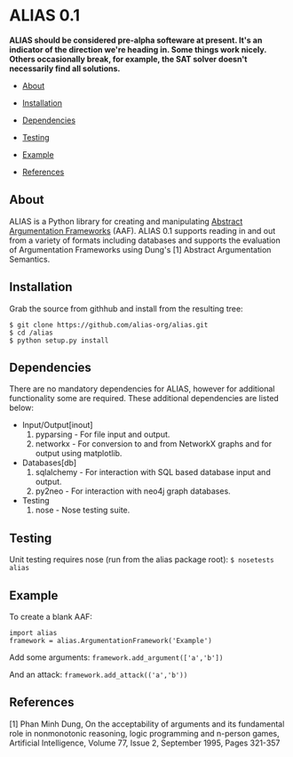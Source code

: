 # ALIAS 0.1

**ALIAS should be considered pre-alpha softeware at present. It's an indicator of the direction we're heading in. Some things work nicely. Others occasionally break, for example, the SAT solver doesn't necessarily find all solutions.**


* [About](#about)

* [Installation](#installation)

* [Dependencies](#dependencies)

* [Testing](#testing)

* [Example](#example)

* [References](#references)

## About
ALIAS is a Python library for creating and manipulating [Abstract Argumentation Frameworks](https://en.wikipedia.org/wiki/Argumentation_framework) (AAF).  ALIAS 0.1 supports reading in and out from a variety of formats including databases and supports the evaluation of Argumentation Frameworks using Dung's [1] Abstract Argumentation Semantics.  

## Installation
Grab the source from githhub and install from the resulting tree:
```
$ git clone https://github.com/alias-org/alias.git
$ cd /alias
$ python setup.py install
```
## Dependencies
There are no mandatory dependencies for ALIAS, however for additional functionality some are required.  These additional dependencies are listed below:

*	Input/Output[inout]
	1. pyparsing - For file input and output.
	2. networkx - For conversion to and from NetworkX graphs and for output using matplotlib.
*	Databases[db]
	1. sqlalchemy - For interaction with SQL based database input and output.
	2. py2neo - For interaction with neo4j graph databases.
*	Testing
	1. nose - Nose testing suite.

## Testing
Unit testing requires nose (run from the alias package root):
`$ nosetests alias`

## Example
To create a blank AAF:
```
import alias
framework = alias.ArgumentationFramework('Example')
```
Add some arguments:
`framework.add_argument(['a','b'])`

And an attack:
`framework.add_attack(('a','b'))`

## References
[1] Phan Minh Dung, On the acceptability of arguments and its fundamental role in nonmonotonic reasoning, logic programming and n-person games, Artificial Intelligence, Volume 77, Issue 2, September 1995, Pages 321-357   
